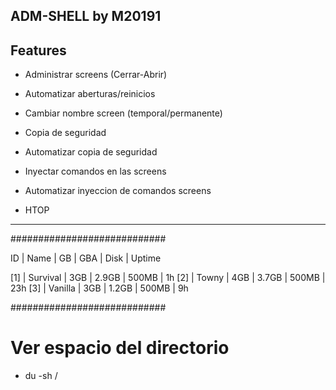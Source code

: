 ## ADM-SHELL by M20191

## Features
* Administrar screens (Cerrar-Abrir) 
* Automatizar aberturas/reinicios
* Cambiar nombre screen (temporal/permanente)

* Copia de seguridad
* Automatizar copia de seguridad

* Inyectar comandos en las screens
* Automatizar inyeccion de comandos screens

* HTOP

- - -

############################

ID | Name | GB | GBA | Disk | Uptime

[1] | Survival | 3GB | 2.9GB | 500MB | 1h
[2] | Towny    | 4GB | 3.7GB | 500MB | 23h
[3] | Vanilla  | 3GB | 1.2GB | 500MB | 9h

############################



# Ver espacio del directorio
* du -sh /